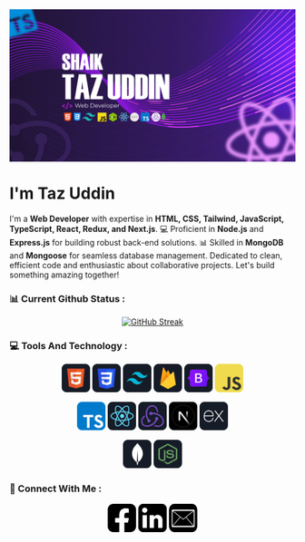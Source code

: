 <div align="center">
<a href="https://tazuddin.vercel.app" ><img src="./images/banner/banner.png" alt="GitHub cover" align="center"/></a>
</div>
<!-- <br> -->
<h1 align="">I'm Taz Uddin</h1>
<p>I'm a <strong>Web Developer</strong> with expertise in <strong>HTML, CSS, Tailwind, JavaScript, TypeScript, React, Redux, and Next.js</strong>. 💻 Proficient in <strong>Node.js</strong> and <strong>Express.js</strong> for building robust back-end solutions. 📊 Skilled in <strong>MongoDB</strong> and <strong>Mongoose</strong> for seamless database management. Dedicated to clean, efficient code and enthusiastic about collaborative projects. Let's build something amazing together!</p>

<h3>📊 Current Github Status : </h3>
<div align="center">
<a href="https://git.io/streak-stats"><img src="https://github-readme-streak-stats.herokuapp.com?user=shaikTazUddin01&theme=shadow-purple" alt="GitHub Streak" /></a>
</div>
<!-- tools -->
<h3 align="left">💻 Tools And Technology : </h3>

<p align="center">
<img src="./images/icon/HTML.png" width="50"/>
<img src="./images/icon/css.png" width="50"/>
<img src="./images/icon/tailwind.png" width="50"/>
<img src="./images/icon/firebase.png" width="50"/>
<img src="./images/icon/Bootsrap.png" width="50"  />
<img src="./images/icon/JavaScript.png" width="50"/>
</p>

<p align="center">
<img src="./images/icon/ts.png" width="50" />
<img src="./images/icon/react.png" width="50"/>
<img src="./images/icon/redux.png" width="50"/>
<img src="./images/icon/nextjs.png" width="50"/>
<img src="./images/icon/express.png" width="50" />
</p>
<p align="center">
<img src="./images/icon/mongo.png" width="50"/>
<img src="./images/icon/node.png" width="50"/>

</p>

<h3 align="left">📱 Connect With Me : </h3>
<p align="center">
<a href="https://fb.com/tazahmedcse" target="blank"><img src="./images/icon/facebook.png" width="50" height="50"/></a>
<a target="blank" href = "https://linkedin.com/in/shaik-taz-uddin-1a47682a0"><img src="./images/icon/linkedin.png" width="50" height="50"/></a>
<a href = "mailto:tazahmedsoft@gmail.com"><img src="./images/icon/email.png" width="50" height="50"/></a>
<!-- <a href = "https://www.instagram.com/tanmoyparvez/"><img src="./images/icon/twitter.png" height="50" weight="50"/></a> -->
</p>
